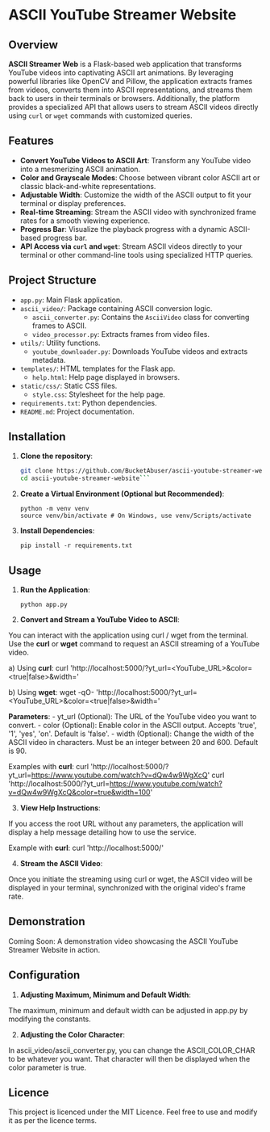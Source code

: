 # ASCII YouTube Streamer Website

## Overview

**ASCII Streamer Web** is a Flask-based web application that transforms YouTube videos into captivating ASCII art animations. By leveraging powerful libraries like OpenCV and Pillow, the application extracts frames from videos, converts them into ASCII representations, and streams them back to users in their terminals or browsers. Additionally, the platform provides a specialized API that allows users to stream ASCII videos directly using `curl` or `wget` commands with customized queries.

## Features

- **Convert YouTube Videos to ASCII Art**: Transform any YouTube video into a mesmerizing ASCII animation.
- **Color and Grayscale Modes**: Choose between vibrant color ASCII art or classic black-and-white representations.
- **Adjustable Width**: Customize the width of the ASCII output to fit your terminal or display preferences.
- **Real-time Streaming**: Stream the ASCII video with synchronized frame rates for a smooth viewing experience.
- **Progress Bar**: Visualize the playback progress with a dynamic ASCII-based progress bar.
- **API Access via `curl` and `wget`**: Stream ASCII videos directly to your terminal or other command-line tools using specialized HTTP queries.

## Project Structure

- `app.py`: Main Flask application.
- `ascii_video/`: Package containing ASCII conversion logic.
  - `ascii_converter.py`: Contains the `AsciiVideo` class for converting frames to ASCII.
  - `video_processor.py`: Extracts frames from video files.
- `utils/`: Utility functions.
  - `youtube_downloader.py`: Downloads YouTube videos and extracts metadata.
- `templates/`: HTML templates for the Flask app.
  - `help.html`: Help page displayed in browsers.
- `static/css/`: Static CSS files.
  - `style.css`: Stylesheet for the help page.
- `requirements.txt`: Python dependencies.
- `README.md`: Project documentation.

## Installation

1. **Clone the repository**:

   ```bash
   git clone https://github.com/BucketAbuser/ascii-youtube-streamer-website.git
   cd ascii-youtube-streamer-website```

2. **Create a Virtual Environment (Optional but Recommended)**:
    ```
    python -m venv venv
    source venv/bin/activate # On Windows, use venv/Scripts/activate
    ```

3. **Install Dependencies**:

    ```pip install -r requirements.txt```

## Usage

1. **Run the Application**:

    ```python app.py```
    
2. **Convert and Stream a YouTube Video to ASCII**:

You can interact with the application using curl / wget from the terminal. Use the **curl** or **wget** command to request an ASCII streaming of a YouTube video.

a) Using **curl**:
    curl 'http://localhost:5000/?yt_url=<YouTube_URL>&color=<true|false>&width=<integer>'

b) Using **wget**:
    wget -qO- 'http://localhost:5000/?yt_url=<YouTube_URL>&color=<true|false>&width=<integer>'

**Parameters**:
    - yt_url (Optional): The URL of the YouTube video you want to convert.
    - color (Optional): Enable color in the ASCII output. Accepts 'true', '1', 'yes', 'on'. Default is 'false'.
    - width (Optional): Change the width of the ASCII video in characters. Must be an integer between 20 and 600. Default is 90.

Examples with **curl**:
    curl 'http://localhost:5000/?yt_url=https://www.youtube.com/watch?v=dQw4w9WgXcQ'
    curl 'http://localhost:5000/?yt_url=https://www.youtube.com/watch?v=dQw4w9WgXcQ&color=true&width=100'

3. **View Help Instructions**:

If you access the root URL without any parameters, the application will display a help message detailing how to use the service.

Example with **curl**:
    curl 'http://localhost:5000/'

4. **Stream the ASCII Video**:
    
Once you initiate the streaming using curl or wget, the ASCII video will be displayed in your terminal, synchronized with the original video's frame rate.

## Demonstration

Coming Soon: A demonstration video showcasing the ASCII YouTube Streamer Website in action.

## Configuration

1. **Adjusting Maximum, Minimum and Default Width**:

The maximum, minimum and default width can be adjusted in app.py by modifying the constants.

2. **Adjusting the Color Character**:

In ascii_video/ascii_converter.py, you can change the ASCII_COLOR_CHAR to be whatever you want. That character will then be displayed when the color parameter is true.

## Licence

This project is licenced under the MIT Licence. Feel free to use and modify it as per the licence terms.
